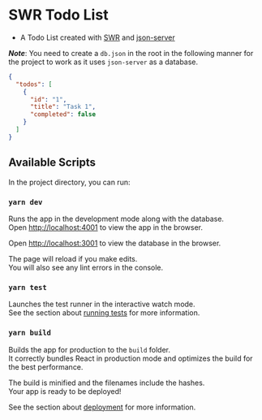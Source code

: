 # SWR Todo List

- A Todo List created with [SWR](https://github.com/zeit/swr) and [json-server](https://github.com/typicode/json-server)

**_Note_**: You need to create a `db.json` in the root in the following manner for the project to work as it uses `json-server` as a database.

```json
{
  "todos": [
    {
      "id": "1",
      "title": "Task 1",
      "completed": false
    }
  ]
}
```

## Available Scripts

In the project directory, you can run:

### `yarn dev`

Runs the app in the development mode along with the database.<br />
Open [http://localhost:4001](http://localhost:4001) to view the app in the browser.

Open [http://localhost:3001](http://localhost:3001) to view the database in the browser.

The page will reload if you make edits.<br />
You will also see any lint errors in the console.

### `yarn test`

Launches the test runner in the interactive watch mode.<br />
See the section about [running tests](https://facebook.github.io/create-react-app/docs/running-tests) for more information.

### `yarn build`

Builds the app for production to the `build` folder.<br />
It correctly bundles React in production mode and optimizes the build for the best performance.

The build is minified and the filenames include the hashes.<br />
Your app is ready to be deployed!

See the section about [deployment](https://facebook.github.io/create-react-app/docs/deployment) for more information.

